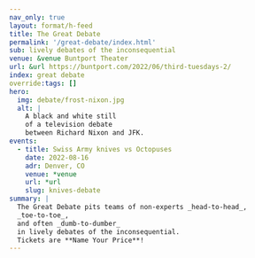 ```yaml
---
nav_only: true
layout: format/h-feed
title: The Great Debate
permalink: '/great-debate/index.html'
sub: lively debates of the inconsequential
venue: &venue Buntport Theater
url: &url https://buntport.com/2022/06/third-tuesdays-2/
index: great debate
override:tags: []
hero:
  img: debate/frost-nixon.jpg
  alt: |
    A black and white still
    of a television debate
    between Richard Nixon and JFK.
events:
  - title: Swiss Army knives vs Octopuses
    date: 2022-08-16
    adr: Denver, CO
    venue: *venue
    url: *url
    slug: knives-debate
summary: |
  The Great Debate pits teams of non-experts _head-to-head_,
  _toe-to-toe_,
  and often _dumb-to-dumber_
  in lively debates of the inconsequential.
  Tickets are **Name Your Price**!
---
```

